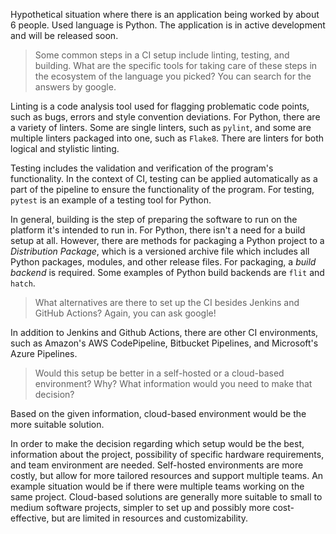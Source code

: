 Hypothetical situation where there is an application being worked by about 6 people. Used language is Python. The application is in active development and will be released soon.

> Some common steps in a CI setup include linting, testing, and building. What are the specific tools for taking care of these steps in the ecosystem of the language you picked? You can search for the answers by google.

Linting is a code analysis tool used for flagging problematic code points, such as bugs, errors and style convention deviations. For Python, there are a variety of linters. Some are single linters, such as `pylint`, and some are multiple linters packaged into one, such as `Flake8`. There are linters for both logical and stylistic linting.

Testing includes the validation and verification of the program's functionality. In the context of CI, testing can be applied automatically as a part of the pipeline to ensure the functionality of the program. For testing, `pytest` is an example of a testing tool for Python.

In general, building is the step of preparing the software to run on the platform it's intended to run in. For Python, there isn't a need for a build setup at all. However, there are methods for packaging a Python project to a _Distribution Package_, which is a versioned archive file which includes all Python packages, modules, and other release files. For packaging, a _build backend_ is required. Some examples of Python build backends are `flit` and `hatch`.

> What alternatives are there to set up the CI besides Jenkins and GitHub Actions? Again, you can ask google!

In addition to Jenkins and Github Actions, there are other CI environments, such as Amazon's AWS CodePipeline, Bitbucket Pipelines, and Microsoft's Azure Pipelines.

> Would this setup be better in a self-hosted or a cloud-based environment? Why? What information would you need to make that decision?

Based on the given information, cloud-based environment would be the more suitable solution.

In order to make the decision regarding which setup would be the best, information about the project, possibility of specific hardware requirements, and team environment are needed. Self-hosted environments are more costly, but allow for more tailored resources and support multiple teams. An example situation would be if there were multiple teams working on the same project. Cloud-based solutions are generally more suitable to small to medium software projects, simpler to set up and possibly more cost-effective, but are limited in resources and customizability.

